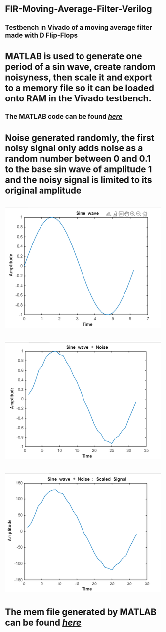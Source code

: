 # FIR-Moving-Average-Filter-Verilog
## Testbench in Vivado of a moving average filter made with D Flip-Flops
# MATLAB is used to generate one period of a sin wave, create random noisyness, then scale it and export to a memory file so it can be loaded onto RAM in the Vivado testbench.
## The MATLAB code can be found [*here*](https://github.com/gaonjc/FIR-Moving-Average-Filter-Verilog/blob/main/MATLAB/createsindata.m)
# Noise generated randomly, the first noisy signal only adds noise as a random number between 0 and 0.1 to the base sin wave of amplitude 1 and the noisy signal is limited to its original amplitude
# ![Base Sin Wave](https://github.com/gaonjc/FIR-Moving-Average-Filter-Verilog/blob/main/img/sindefault.png)
# ![Noisy Sin Wave](https://github.com/gaonjc/FIR-Moving-Average-Filter-Verilog/blob/main/img/sinnoisy.png)
# ![Nosiy Scaled Sin Wave](https://github.com/gaonjc/FIR-Moving-Average-Filter-Verilog/blob/main/img/sinnoisyscaled.png)
# The mem file generated by MATLAB can be found [*here*](https://github.com/gaonjc/FIR-Moving-Average-Filter-Verilog/blob/main/Verilog/noisy.mem)
